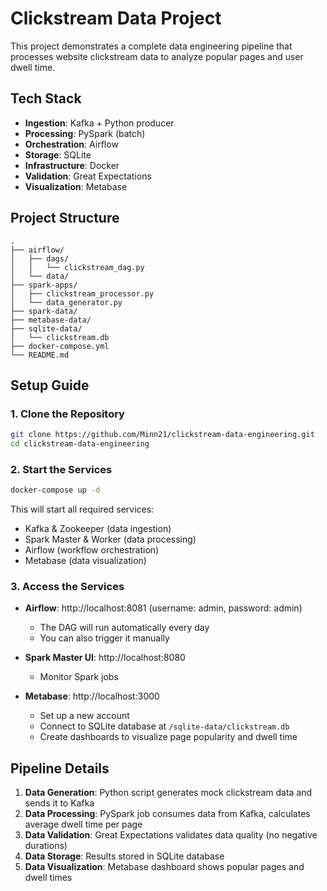 # Clickstream Data Project

This project demonstrates a complete data engineering pipeline that processes website clickstream data to analyze popular pages and user dwell time.

## Tech Stack

- **Ingestion**: Kafka + Python producer
- **Processing**: PySpark (batch)
- **Orchestration**: Airflow
- **Storage**: SQLite
- **Infrastructure**: Docker
- **Validation**: Great Expectations
- **Visualization**: Metabase

## Project Structure

```
.
├── airflow/
│   ├── dags/
│   │   └── clickstream_dag.py
│   └── data/
├── spark-apps/
│   ├── clickstream_processor.py
│   └── data_generator.py
├── spark-data/
├── metabase-data/
├── sqlite-data/
│   └── clickstream.db
├── docker-compose.yml
└── README.md
```

## Setup Guide

### 1. Clone the Repository

```bash
git clone https://github.com/Minn21/clickstream-data-engineering.git
cd clickstream-data-engineering
```

### 2. Start the Services

```bash
docker-compose up -d
```

This will start all required services:
- Kafka & Zookeeper (data ingestion)
- Spark Master & Worker (data processing)
- Airflow (workflow orchestration)
- Metabase (data visualization)

### 3. Access the Services

- **Airflow**: http://localhost:8081 (username: admin, password: admin)
  - The DAG will run automatically every day
  - You can also trigger it manually

- **Spark Master UI**: http://localhost:8080
  - Monitor Spark jobs

- **Metabase**: http://localhost:3000
  - Set up a new account
  - Connect to SQLite database at `/sqlite-data/clickstream.db`
  - Create dashboards to visualize page popularity and dwell time

## Pipeline Details

1. **Data Generation**: Python script generates mock clickstream data and sends it to Kafka
2. **Data Processing**: PySpark job consumes data from Kafka, calculates average dwell time per page
3. **Data Validation**: Great Expectations validates data quality (no negative durations)
4. **Data Storage**: Results stored in SQLite database
5. **Data Visualization**: Metabase dashboard shows popular pages and dwell times
